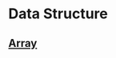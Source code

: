 # Data Structure

## <a href="https://github.com/rakibul0026/Data-Structure/tree/main/Array">Array</a>


